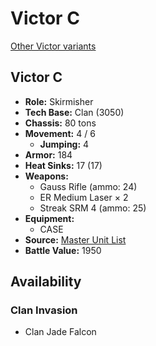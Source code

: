 # Victor C

[Other Victor variants](../victor.md)

## Victor C
- **Role:** Skirmisher
- **Tech Base:** Clan (3050)
- **Chassis:** 80 tons
- **Movement:** 4 / 6
  - **Jumping:** 4
- **Armor:** 184
- **Heat Sinks:** 17 (17)
- **Weapons:**
  - Gauss Rifle (ammo: 24)
  - ER Medium Laser × 2
  - Streak SRM 4 (ammo: 25)
- **Equipment:**
  - CASE
- **Source:** [Master Unit List](http://masterunitlist.info/Unit/Details/3403/victor-c)
- **Battle Value:** 1950

## Availability

### Clan Invasion
- Clan Jade Falcon


